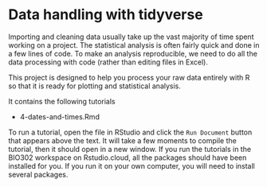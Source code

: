 # Data handling with tidyverse

Importing and cleaning data usually take up the vast majority of time spent working on a project. The statistical analysis is often fairly quick and done in a few lines of code. 
To make an analysis reproducible, we need to do all the data processing with code (rather than editing files in Excel).

This project is designed to help you process your raw data entirely with R so that it is ready for plotting and statistical analysis. 

It contains the following tutorials

- 4-dates-and-times.Rmd

To run a tutorial, open the file in RStudio and click the `Run Document` button that appears above the text.
It will take a few moments to compile the tutorial, then it should open in a new window.
If you run the tutorials in the BIO302 workspace on Rstudio.cloud, all the packages should have been installed for you. 
If you run it on your own computer, you will need to install several packages. 
